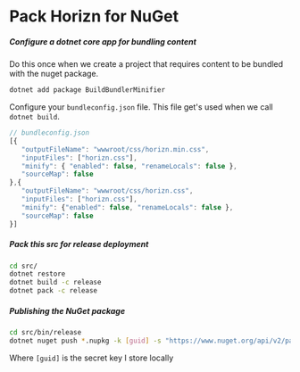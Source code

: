 # Pack Horizn for NuGet 

##### Configure a dotnet core app for bundling content

Do this once when we create a project that requires content to be bundled with the nuget package.

```sh
dotnet add package BuildBundlerMinifier
```

Configure your `bundleconfig.json` file. This file get's used when we call `dotnet build`.

```js
// bundleconfig.json
[{
   "outputFileName": "wwwroot/css/horizn.min.css",
   "inputFiles": ["horizn.css"],
   "minify": { "enabled": false, "renameLocals": false },
   "sourceMap": false
},{
   "outputFileName": "wwwroot/css/horizn.css",
   "inputFiles": ["horizn.css"],
   "minify": {"enabled": false, "renameLocals": false },
   "sourceMap": false
}]
```

##### Pack this src for release deployment

```sh
cd src/
dotnet restore
dotnet build -c release
dotnet pack -c release
```

##### Publishing the NuGet package

```sh
cd src/bin/release
dotnet nuget push *.nupkg -k [guid] -s "https://www.nuget.org/api/v2/package"
```

Where `[guid]` is the secret key I store locally

